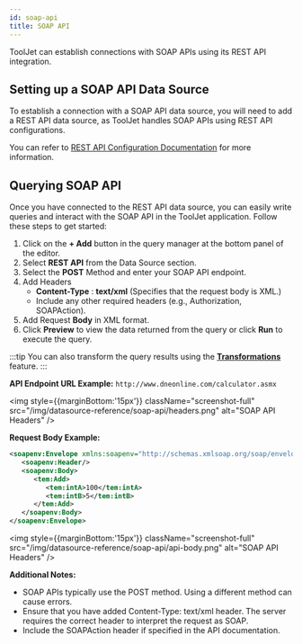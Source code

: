 ```yaml
---
id: soap-api
title: SOAP API
---
```


ToolJet can establish connections with SOAP APIs using its REST API integration.

<div style={{paddingTop:'24px'}}>

## Setting up a SOAP API Data Source

To establish a connection with a SOAP API data source, you will need to add a REST API data source, as ToolJet handles SOAP APIs using REST API configurations.

You can refer to [REST API Configuration Documentation](/docs/data-sources/restapi/) for more information.

</div>

<div style={{paddingTop:'24px'}}>

## Querying SOAP API

Once you have connected to the REST API data source, you can easily write queries and interact with the SOAP API in the ToolJet application. Follow these steps to get started:

1. Click on the **+ Add** button in the query manager at the bottom panel of the editor.
2. Select **REST API** from the Data Source section.
3. Select the **POST** Method and enter your SOAP API endpoint.
4. Add Headers
   - **Content-Type** : **text/xml** (Specifies that the request body is XML.)
   - Include any other required headers (e.g., Authorization, SOAPAction).
5. Add Request **Body** in XML format.
6. Click **Preview** to view the data returned from the query or click **Run** to execute the query.

:::tip
You can also transform the query results using the **[Transformations](/docs/beta/app-builder/custom-code/transform-data)** feature.
:::

**API Endpoint URL Example:** `http://www.dneonline.com/calculator.asmx`

<img style={{marginBottom:'15px'}} className="screenshot-full" src="/img/datasource-reference/soap-api/headers.png" alt="SOAP API Headers" />

**Request Body Example:**

```xml
<soapenv:Envelope xmlns:soapenv="http://schemas.xmlsoap.org/soap/envelope/" xmlns:tem="http://tempuri.org/">
   <soapenv:Header/>
   <soapenv:Body>
      <tem:Add>
         <tem:intA>100</tem:intA>
         <tem:intB>5</tem:intB>
      </tem:Add>
   </soapenv:Body>
</soapenv:Envelope>
```

<img style={{marginBottom:'15px'}} className="screenshot-full" src="/img/datasource-reference/soap-api/api-body.png" alt="SOAP API Headers" />

**Additional Notes:**

- SOAP APIs typically use the POST method. Using a different method can cause errors.
- Ensure that you have added Content-Type: text/xml header. The server requires the correct header to interpret the request as SOAP.
- Include the SOAPAction header if specified in the API documentation.

</div>

